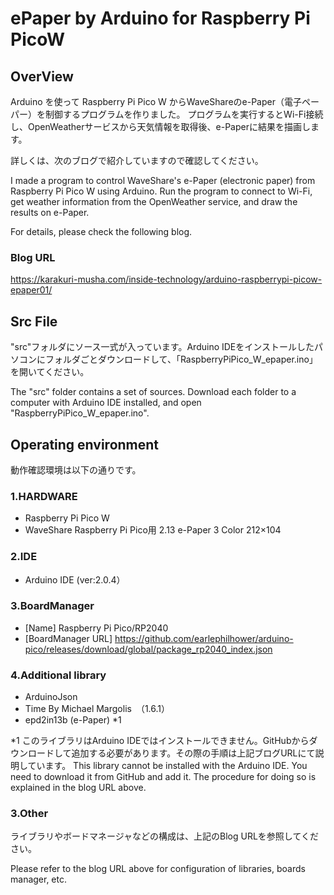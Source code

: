 # ePaper by Arduino for Raspberry Pi PicoW

## OverView
Arduino を使って Raspberry Pi Pico W からWaveShareのe-Paper（電子ペーパー）を制御するプログラムを作りました。
プログラムを実行するとWi-Fi接続し、OpenWeatherサービスから天気情報を取得後、e-Paperに結果を描画します。

詳しくは、次のブログで紹介していますので確認してください。

I made a program to control WaveShare's e-Paper (electronic paper) from Raspberry Pi Pico W using Arduino.
Run the program to connect to Wi-Fi, get weather information from the OpenWeather service, and draw the results on e-Paper.

For details, please check the following blog.

### Blog URL
https://karakuri-musha.com/inside-technology/arduino-raspberrypi-picow-epaper01/

## Src File
"src"フォルダにソース一式が入っています。Arduino IDEをインストールしたパソコンにフォルダごとダウンロードして、「RaspberryPiPico_W_epaper.ino」を開いてください。

The "src" folder contains a set of sources. Download each folder to a computer with Arduino IDE installed, and open "RaspberryPiPico_W_epaper.ino".

## Operating environment
動作確認環境は以下の通りです。

### 1.HARDWARE
- Raspberry Pi Pico W
- WaveShare Raspberry Pi Pico用 2.13 e-Paper 3 Color 212×104

### 2.IDE
- Arduino IDE (ver:2.0.4）

### 3.BoardManager
- [Name] Raspberry Pi Pico/RP2040
- [BoardManager URL] https://github.com/earlephilhower/arduino-pico/releases/download/global/package_rp2040_index.json

### 4.Additional library
- ArduinoJson
- Time By Michael Margolis　（1.6.1）
- epd2in13b (e-Paper) *1

*1 このライブラリはArduino IDEではインストールできません。GitHubからダウンロードして追加する必要があります。その際の手順は上記ブログURLにて説明しています。
This library cannot be installed with the Arduino IDE. You need to download it from GitHub and add it. The procedure for doing so is explained in the blog URL above.

### 3.Other
 ライブラリやボードマネージャなどの構成は、上記のBlog URLを参照してください。
 
 Please refer to the blog URL above for configuration of libraries, boards manager, etc.
